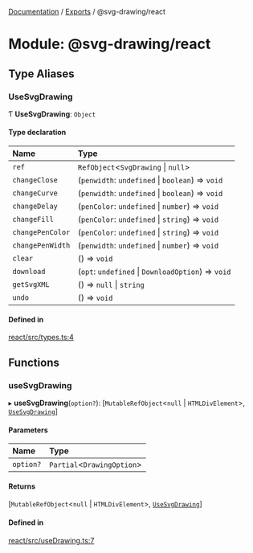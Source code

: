 [Documentation](../README.md) / [Exports](../modules.md) / @svg-drawing/react

# Module: @svg-drawing/react

## Type Aliases

### UseSvgDrawing

Ƭ **UseSvgDrawing**: `Object`

#### Type declaration

| Name | Type |
| :------ | :------ |
| `ref` | `RefObject`<`SvgDrawing` \| ``null``\> |
| `changeClose` | (`penwidth`: `undefined` \| `boolean`) => `void` |
| `changeCurve` | (`penwidth`: `undefined` \| `boolean`) => `void` |
| `changeDelay` | (`penColor`: `undefined` \| `number`) => `void` |
| `changeFill` | (`penColor`: `undefined` \| `string`) => `void` |
| `changePenColor` | (`penColor`: `undefined` \| `string`) => `void` |
| `changePenWidth` | (`penwidth`: `undefined` \| `number`) => `void` |
| `clear` | () => `void` |
| `download` | (`opt`: `undefined` \| `DownloadOption`) => `void` |
| `getSvgXML` | () => ``null`` \| `string` |
| `undo` | () => `void` |

#### Defined in

[react/src/types.ts:4](https://github.com/kmkzt/svg-drawing/blob/aa15570/packages/react/src/types.ts#L4)

## Functions

### useSvgDrawing

▸ **useSvgDrawing**(`option?`): [`MutableRefObject`<``null`` \| `HTMLDivElement`\>, [`UseSvgDrawing`](svg_drawing_react.md#usesvgdrawing)]

#### Parameters

| Name | Type |
| :------ | :------ |
| `option?` | `Partial`<`DrawingOption`\> |

#### Returns

[`MutableRefObject`<``null`` \| `HTMLDivElement`\>, [`UseSvgDrawing`](svg_drawing_react.md#usesvgdrawing)]

#### Defined in

[react/src/useDrawing.ts:7](https://github.com/kmkzt/svg-drawing/blob/aa15570/packages/react/src/useDrawing.ts#L7)

